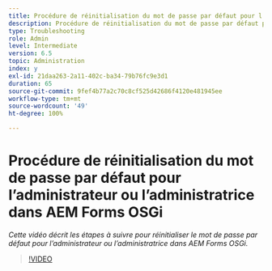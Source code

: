 ```yaml
---
title: Procédure de réinitialisation du mot de passe par défaut pour l’administrateur ou l’administratrice dans AEM Forms OSGi
description: Procédure de réinitialisation du mot de passe par défaut pour l’administrateur ou l’administratrice dans AEM Forms OSGi
type: Troubleshooting
role: Admin
level: Intermediate
version: 6.5
topic: Administration
index: y
exl-id: 21daa263-2a11-402c-ba34-79b76fc9e3d1
duration: 65
source-git-commit: 9fef4b77a2c70c8cf525d42686f4120e481945ee
workflow-type: tm+mt
source-wordcount: '49'
ht-degree: 100%

---
```


# Procédure de réinitialisation du mot de passe par défaut pour l’administrateur ou l’administratrice dans AEM Forms OSGi

*Cette vidéo décrit les étapes à suivre pour réinitialiser le mot de passe par défaut pour l’administrateur ou l’administratrice dans AEM Forms OSGi.*

>[!VIDEO](https://video.tv.adobe.com/v/335542?quality=12&learn=on)
